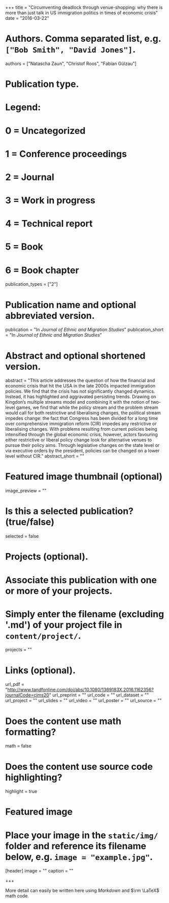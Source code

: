 +++
title = "Circumventing deadlock through venue-shopping: why there is more than just talk in US immigration politics in times of economic crisis"
date = "2016-03-22"

# Authors. Comma separated list, e.g. `["Bob Smith", "David Jones"]`.
authors = ["Natascha Zaun", "Christof Roos", "Fabian Gülzau"]

# Publication type.
# Legend:
# 0 = Uncategorized
# 1 = Conference proceedings
# 2 = Journal
# 3 = Work in progress
# 4 = Technical report
# 5 = Book
# 6 = Book chapter
publication_types = ["2"]

# Publication name and optional abbreviated version.
publication = "In *Journal of Ethnic and Migration Studies*"
publication_short = "In *Journal of Ethnic and Migration Studies*"

# Abstract and optional shortened version.
abstract = "This article addresses the question of how the financial and economic crisis that hit the USA in the late 2000s impacted immigration policies. We find that the crisis has not significantly changed dynamics. Instead, it has highlighted and aggravated persisting trends. Drawing on Kingdon’s multiple streams model and combining it with the notion of two-level games, we find that while the policy stream and the problem stream would call for both restrictive and liberalising changes, the political stream impedes change: the fact that Congress has been divided for a long time over comprehensive immigration reform (CIR) impedes any restrictive or liberalising changes. With problems resulting from current policies being intensified through the global economic crisis, however, actors favouring either restrictive or liberal policy change look for alternative venues to pursue their policy aims. Through legislative changes on the state level or via executive orders by the president, policies can be changed on a lower level without CIR."
abstract_short = ""

# Featured image thumbnail (optional)
image_preview = ""

# Is this a selected publication? (true/false)
selected = false

# Projects (optional).
#   Associate this publication with one or more of your projects.
#   Simply enter the filename (excluding '.md') of your project file in `content/project/`.
projects = ""

# Links (optional).
url_pdf = "http://www.tandfonline.com/doi/abs/10.1080/1369183X.2016.1162356?journalCode=cjms20"
url_preprint = ""
url_code = ""
url_dataset = ""
url_project = ""
url_slides = ""
url_video = ""
url_poster = ""
url_source = ""

# Does the content use math formatting?
math = false

# Does the content use source code highlighting?
highlight = true

# Featured image
# Place your image in the `static/img/` folder and reference its filename below, e.g. `image = "example.jpg"`.
[header]
image = ""
caption = ""

+++

More detail can easily be written here using *Markdown* and $\rm \LaTeX$ math code.
